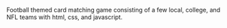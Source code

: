 Football themed card matching game consisting of a few local, college, and NFL teams with html, css, and javascript.
